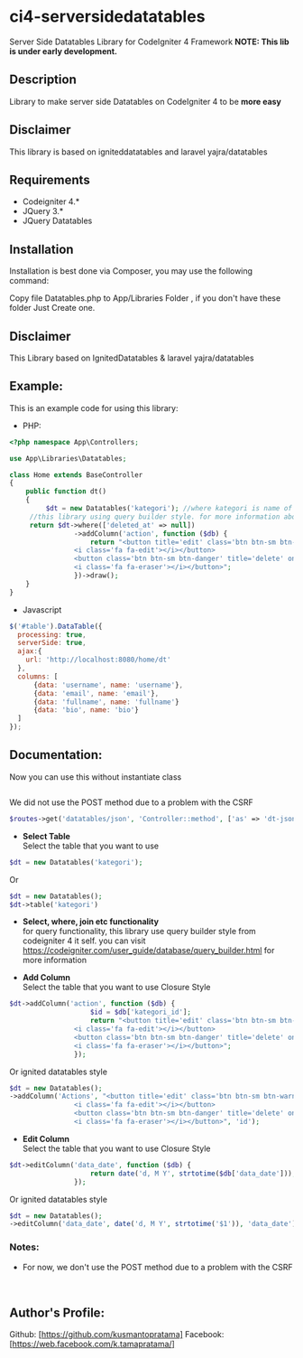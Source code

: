 # ci4-serversidedatatables
Server Side Datatables Library for CodeIgniter 4 Framework
**NOTE: This lib is under early development.**

## Description
Library to make server side Datatables on CodeIgniter 4 to be **more easy**

## Disclaimer
This library is based on igniteddatatables and laravel yajra/datatables

## Requirements
* Codeigniter 4.*
* JQuery 3.*
* JQuery Datatables

## Installation
Installation is best done via Composer, you may use the following command:

 Copy file Datatables.php to App/Libraries Folder , if you don't have these folder Just Create one. 


## Disclaimer
This Library based on IgnitedDatatables & laravel yajra/datatables

## Example:
This is an example code for using this library:
* PHP:
```php
<?php namespace App\Controllers;

use App\Libraries\Datatables;

class Home extends BaseController
{
	public function dt()
	{
		 $dt = new Datatables('kategori'); //where kategori is name of table from your database.
     //this library using query builder style. for more information about query builder you can visit https://codeigniter.com/user_guide/database/query_builder.html
     return $dt->where(['deleted_at' => null])
                ->addColumn('action', function ($db) {
                    return "<button title='edit' class='btn btn-sm btn-warning' onclick='edit(\"$id\")'>
                <i class='fa fa-edit'></i></button> 
                <button class='btn btn-sm btn-danger' title='delete' onclick='del(\"$id\")'>
                <i class='fa fa-eraser'></i></button>";
                })->draw();
	}
}
```

* Javascript
```javascript
$('#table').DataTable({
  processing: true,
  serverSide: true,
  ajax:{
    url: 'http://localhost:8080/home/dt'
  },
  columns: [
	  {data: 'username', name: 'username'},
	  {data: 'email', name: 'email'},
	  {data: 'fullname', name: 'fullname'}
	  {data: 'bio', name: 'bio'}
  ]
});
```


## Documentation:

Now you can use this without instantiate class
```php
```

We did not use the POST method due to a problem with the CSRF
```php
$routes->get('datatables/json', 'Controller::method', ['as' => 'dt-json']);
```

* **Select Table**\
	Select the table that you want to use
```php
$dt = new Datatables('kategori');
```
Or
```php
$dt = new Datatables();
$dt->table('kategori')
```


* **Select, where, join etc functionality**\
	for query functionality, this library use query builder style from codeigniter 4 it self. you can visit https://codeigniter.com/user_guide/database/query_builder.html
  for more information

* **Add Column**\
	Select the table that you want to use
 Closure Style
```php
$dt->addColumn('action', function ($db) {
                    $id = $db['kategori_id'];
                    return "<button title='edit' class='btn btn-sm btn-warning' onclick='edit(\"$id\")'>
                <i class='fa fa-edit'></i></button> 
                <button class='btn btn-sm btn-danger' title='delete' onclick='del(\"$id\")'>
                <i class='fa fa-eraser'></i></button>";
                });
```
Or ignited datatables style
```php
$dt = new Datatables();
->addColumn('Actions', "<button title='edit' class='btn btn-sm btn-warning' onclick='edit("$1")'>
                <i class='fa fa-edit'></i></button> 
                <button class='btn btn-sm btn-danger' title='delete' onclick='del("$1")'>
                <i class='fa fa-eraser'></i></button>", 'id');
```

* **Edit Column**\
	Select the table that you want to use
 Closure Style
```php
$dt->editColumn('data_date', function ($db) {
                    return date('d, M Y', strtotime($db['data_date']));
                });
```
Or ignited datatables style
```php
$dt = new Datatables();
->editColumn('data_date', date('d, M Y', strtotime('$1')), 'data_date');
```

### Notes:

* For now, we don't use the POST method due to a problem with the CSRF

<br />

## Author's Profile:

Github: [https://github.com/kusmantopratama]
Facebook: [https://web.facebook.com/k.tamapratama/]
